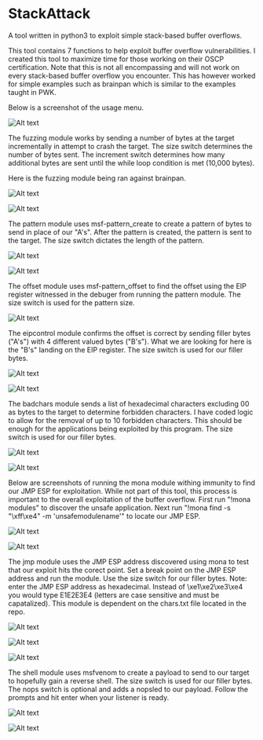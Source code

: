 # StackAttack
A tool written in python3 to exploit simple stack-based buffer overflows.


This tool contains 7 functions to help exploit buffer overflow vulnerabilities. I created this tool to maximize time for those working on their OSCP certification. Note that this is not all encompassing and will not work on every stack-based buffer overflow you encounter. This has however worked for simple examples such as brainpan which is similar to the examples taught in PWK.


Below is a screenshot of the usage menu.

![Alt text](/screenshots/1.png?raw=true)


The fuzzing module works by sending a number of bytes at the target incrementally in attempt to crash the target. The size switch determines the number of bytes sent. The increment switch determines how many additional bytes are sent until the while loop condition is met (10,000 bytes).

Here is the fuzzing module being ran against brainpan.

![Alt text](/screenshots/2.1.png?raw=true)

![Alt text](/screenshots/2.2.png?raw=true)


The pattern module uses msf-pattern_create to create a pattern of bytes to send in place of our "A's". After the pattern is created, the pattern is sent to the target. The size switch dictates the length of the pattern.

![Alt text](/screenshots/3.1.png?raw=true)

![Alt text](/screenshots/3.2.png?raw=true)


The offset module uses msf-pattern_offset to find the offset using the EIP register witnessed in the debuger from running the pattern module. The size switch is used for the pattern size.

![Alt text](/screenshots/4.png?raw=true)


The eipcontrol module confirms the offset is correct by sending filler bytes ("A's") with 4 different valued bytes ("B's"). What we are looking for here is the "B's" landing on the EIP register. The size switch is used for our filler bytes.

![Alt text](/screenshots/5.1.png?raw=true)

![Alt text](/screenshots/5.2.png?raw=true)


The badchars module sends a list of hexadecimal characters excluding 00 as bytes to the target to determine forbidden characters. I have coded logic to allow for the removal of up to 10 forbidden characters. This should be enough for the applications being exploited by this program. The size switch is used for our filler bytes.

![Alt text](/screenshots/6.1.png?raw=true)

![Alt text](/screenshots/6.2.png?raw=true)


Below are screenshots of running the mona module withing immunity to find our JMP ESP for exploitation. While not part of this tool, this process is important to the overall exploitation of the buffer overflow. First run "!mona modules" to discover the unsafe application. Next run "!mona find -s "\xff\xe4" -m 'unsafemodulename'" to locate our JMP ESP.

![Alt text](/screenshots/7.1.png?raw=true)

![Alt text](/screenshots/7.2.png?raw=true)


The jmp module uses the JMP ESP address discovered using mona to test that our exploit hits the corect point. Set a break point on the JMP ESP address and run the module. Use the size switch for our filler bytes. Note: enter the JMP ESP address as hexadecimal. Instead of \xe1\xe2\xe3\xe4 you would type E1E2E3E4 (letters are case sensitive and must be capatalized). This module is dependent on the chars.txt file located in the repo.

![Alt text](/screenshots/8.1.png?raw=true)

![Alt text](/screenshots/8.2.png?raw=true)

![Alt text](/screenshots/8.3.png?raw=true)


The shell module uses msfvenom to create a payload to send to our target to hopefully gain a reverse shell. The size switch is used for our filler bytes. The nops switch is optional and adds a nopsled to our payload. Follow the prompts and hit enter when your listener is ready.

![Alt text](/screenshots/9.1.png?raw=true)

![Alt text](/screenshots/9.2.png?raw=true)
